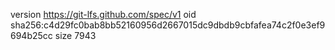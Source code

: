 version https://git-lfs.github.com/spec/v1
oid sha256:c4d29fc0bab8bb52160956d2667015dc9dbdb9cbfafea74c2f0e3ef9694b25cc
size 7943
